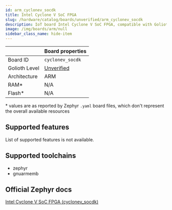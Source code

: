 ```yaml
---
id: arm_cyclonev_socdk
title: Intel Cyclone V SoC FPGA
slug: /hardware/catalog/boards/unverified/arm_cyclonev_socdk
description: IoT board Intel Cyclone V SoC FPGA, compatible with Golioth at unverified level.
image: /img/boards/arm/null
sidebar_class_name: hide-item
---
```


[//]: # (This is an auto-generated file, do not edit! Changes to it will be lost upon re-generation)



|                | Board properties     |
| -------------  | -------------------- |
| Board ID       | `cyclonev_socdk` |
| Golioth Level  | [Unverified](/hardware#unverified-boards) |
| Architecture   | ARM |
| RAM*           | N/A |
| Flash*         | N/A |

\* values are as reported by Zephyr `.yaml` board files, which don't represent the overall available resources



## Supported features

List of supported features is not available.

## Supported toolchains

* zephyr
* gnuarmemb

## Official Zephyr docs

[Intel Cyclone V SoC FPGA (cyclonev_socdk)](https://docs.zephyrproject.org/latest/boards/arm/cyclonev_socdk/doc/index.html)
